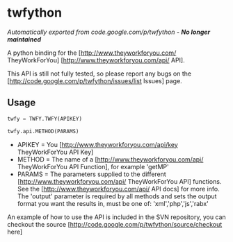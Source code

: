 twfython
=
*Automatically exported from code.google.com/p/twfython - __No longer maintained__*

A python binding for the [http://www.theyworkforyou.com/ TheyWorkForYou] [http://www.theyworkforyou.com/api/ API].

This API is still not fully tested, so please report any bugs on the [http://code.google.com/p/twfython/issues/list Issues] page.

Usage
-
```python
twfy = TWFY.TWFY(APIKEY)

twfy.api.METHOD(PARAMS)
```

  * APIKEY = You [http://www.theyworkforyou.com/api/key TheyWorkForYou API Key]
  * METHOD = The name of a [http://www.theyworkforyou.com/api/ TheyWorkForYou API Function], for example 'getMP'
  * PARAMS = The parameters supplied to the different [http://www.theyworkforyou.com/api/ TheyWorkForYou API] functions. See the [http://www.theyworkforyou.com/api/ API docs] for more info. The 'output' parameter is required by all methods and sets the output format you want the results in, must be one of: 'xml','php','js','rabx'

An example of how to use the API is included in the SVN repository, you can checkout the source [http://code.google.com/p/twfython/source/checkout here]
